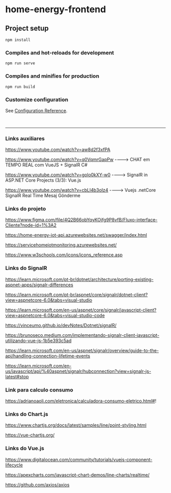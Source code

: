 # home-energy-frontend

## Project setup
```
npm install
```

### Compiles and hot-reloads for development
```
npm run serve
```

### Compiles and minifies for production
```
npm run build
```

### Customize configuration
See [Configuration Reference](https://cli.vuejs.org/config/).

<br/> <hr/>


### Links auxiliares

https://www.youtube.com/watch?v=aw8d2f3xfPA

https://www.youtube.com/watch?v=q0VqmrGapPw  ----> CHAT em TEMPO REAL com VueJS + SignalR C#

https://www.youtube.com/watch?v=golo0kXY-w0  ----> SignalR in ASP.NET Core Projects (3/3): Vue.js

https://www.youtube.com/watch?v=cbLl4b3oIz4  ----> Vuejs .netCore SignalR Real Time Mesaj Gönderme



### Links do projeto
https://www.figma.com/file/4Q2B66obYqyKOjfg9P8vfB/Fluxo-interface-Cliente?node-id=1%3A2

https://home-energy-iot-api.azurewebsites.net/swagger/index.html

https://servicehomeiotmonitoring.azurewebsites.net/

https://www.w3schools.com/icons/icons_reference.asp




### Links do SignalR
https://learn.microsoft.com/pt-br/dotnet/architecture/porting-existing-aspnet-apps/signalr-differences

https://learn.microsoft.com/pt-br/aspnet/core/signalr/dotnet-client?view=aspnetcore-6.0&tabs=visual-studio

https://learn.microsoft.com/en-us/aspnet/core/signalr/javascript-client?view=aspnetcore-6.0&tabs=visual-studio-code

https://vinceumo.github.io/devNotes/Dotnet/signalR/

https://brunoseco.medium.com/implementando-signalr-client-javascript-utilizando-vue-js-1b5e393c5ad

https://learn.microsoft.com/en-us/aspnet/signalr/overview/guide-to-the-api/handling-connection-lifetime-events

https://learn.microsoft.com/en-us/javascript/api/%40aspnet/signalr/hubconnection?view=signalr-js-latest#stop




### Link para calculo consumo
https://adrianoaoli.com/eletronica/calculadora-consumo-eletrico.html#!



### Links do Chart.js
https://www.chartjs.org/docs/latest/samples/line/point-styling.html

https://vue-chartjs.org/



### Links do Vue.js
https://www.digitalocean.com/community/tutorials/vuejs-component-lifecycle

https://apexcharts.com/javascript-chart-demos/line-charts/realtime/

https://github.com/axios/axios
